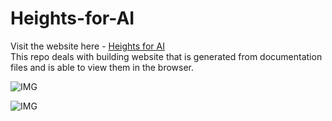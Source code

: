 # Heights-for-AI

Visit the website here - [Heights for AI](https://hrushi11.github.io/Heights-for-AI/) <br>
This repo deals with building website that is generated from documentation files and is able to view them in the browser.

![IMG](https://i.ibb.co/557WZky/1.jpg)

![IMG](https://i.ibb.co/jvpgdRy/2.jpg)
